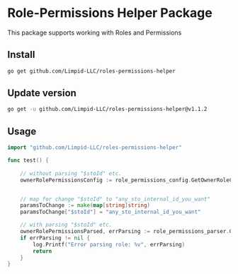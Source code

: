 # Role-Permissions Helper Package
This package supports working with Roles and Permissions

## Install
```bash
go get github.com/Limpid-LLC/roles-permissions-helper
```

## Update version
```bash
go get -u github.com/Limpid-LLC/roles-permissions-helper@v1.1.2
```

## Usage
```go
import "github.com/Limpid-LLC/roles-permissions-helper"

func test() {
	
    // without parsing "$stoId" etc.
    ownerRolePermissionsConfig := role_permissions_config.GetOwnerRoleConfig()


	// map for change "$stoId" to "any_sto_internal_id_you_want"
    paramsToChange := make(map[string]string)
    paramsToChange["$stoId"] = "any_sto_internal_id_you_want"

    // with parsing "$stoId" etc.
    ownerRolePermissionsParsed, errParsing := role_permissions_parser.GetOwnerRoleParsed(paramsToChange)
    if errParsing != nil {
        log.Printf("Error parsing role: %v", errParsing)
        return
    }
}
```
